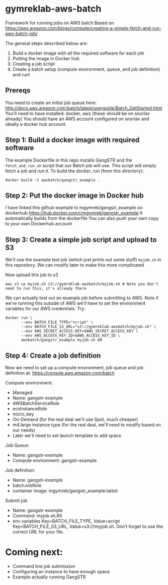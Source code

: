 # gymreklab-aws-batch
Framework for running jobs on AWS batch
Based on https://aws.amazon.com/blogs/compute/creating-a-simple-fetch-and-run-aws-batch-job/

The general steps described below are:

1. Build a docker image with all the required software for each job
2. Putting the image in Docker hub
3. Creating a job script
4. Create a batch setup (compute environment, queue, and job definition) and run!

## Prereqs

You need to create an initial job queue here: http://docs.aws.amazon.com/batch/latest/userguide/Batch_GetStarted.html
You'll need to have installed: docker, aws (these should be on snorlax already)
You should have an AWS account configured on snorlax and ideally a docker hub account.

## Step 1: Build a docker image with required software

The example Dockerfile in this repo installs GangSTR and the `fetch_and_run.sh` script that our Batch job will use. This script will simply fetch a job and run it. To build the docker, run (from this directory):

```
docker build -t awsbatch/gangstr_example .
```

## Step 2: Put the docker image in Docker hub

I have linked this github example to mgymrek/gangstr_example on dockerhub
https://hub.docker.com/r/mgymrek/gangstr_example
It automatically builds from the dockerfile
You can also push your own copy to your own Dockerhub account

## Step 3: Create a simple job script and upload to S3

We'll use the example test job (which just prints out some stuff) `myjob.sh` in this repository.
We can modify later to make this more complicated

Now upload this job to s3

```
aws s3 cp myjob.sh s3://gymreklab-awsbatch/myjob.sh # Note you don't need to run this, it's already there
```

We can actually test out an example job before submitting to AWS. Note if we're running this outside of AWS we'll have to set the environment variables for our AWS credentials. Try:

```
docker run \
       --env BATCH_FILE_TYPE="script" \
       --env BATCH_FILE_S3_URL="s3://gymreklab-awsbatch/myjob.sh" \
       --env AWS_SECRET_ACCESS_KEY=$AWS_SECRET_ACCESS_KEY \
       --env AWS_ACCESS_KEY_ID=$AWS_ACCESS_KEY_ID \
       awsbatch/gangstr_example myjob.sh 60
```

## Step 4: Create a job definition

Now we need to set up a compute environment, job queue and job definition at: https://console.aws.amazon.com/batch

Compute environment:
* Managed
* Name: gangstr-example
* AWSBatchServiceRole
* ecsInstanceRole
* micro_key
* On-Demand (for the real deal we'll use Spot, much cheaper)
* m4.large instance type (for the real deal, we'll need to modify based on our needs)
* Later we'll need to set launch template to add space

Job Queue: 
* Name: gangstr-example
* Compute environment: gangstr-example

Job definition:
* Name: gangstr-example
* batchJobRole
* container image: mgymrek/gangstr_example:latest

Submit job
* Name: gangstr-example
* Command: myjob.sh,60
* env variables
Key=BATCH_FILE_TYPE, Value=script
Key=BATCH_FILE_S3_URL, Value=s3:///myjob.sh. Don’t forget to use the correct URL for your file.

# Coming next:

* Command line job submission
* Configuring an instance to have enough space
* Example actually running GangSTR